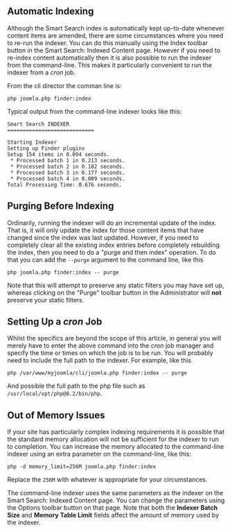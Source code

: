 <!-- Filename: Setting_up_automatic_Smart_Search_indexing / Display title: Smart Search Indexing -->

## Automatic Indexing

Although the Smart Search index is automatically kept up-to-date
whenever content items are amended, there are some circumstances where
you need to re-run the indexer. You can do this manually using the Index
toolbar button in the Smart Search: Indexed Content page. However if you need
to re-index content automatically then it is also possible to run the indexer
from the command-line. This makes it particularly convenient to run the
indexer from a *cron* job.

From the cli director the comman line is:

```
php joomla.php finder:index
```

Typical output from the command-line indexer looks like this:

    Smart Search INDEXER
    ============================

    Starting Indexer
    Setting up Finder plugins
    Setup 154 items in 0.094 seconds.
     * Processed batch 1 in 0.213 seconds.
     * Processed batch 2 in 0.182 seconds.
     * Processed batch 3 in 0.177 seconds.
     * Processed batch 4 in 0.009 seconds.
    Total Processing Time: 0.676 seconds.

## Purging Before Indexing

Ordinarily, running the indexer will do an incremental update of the
index. That is, it will only update the index for those content items
that have changed since the index was last updated. However, if you need
to completely clear all the existing index entries before completely
rebuilding the index, then you need to do a "purge and then index"
operation. To do that you can add the `--purge` argument to the command
line, like this

    php joomla.php finder:index -- purge

Note that this will attempt to preserve any static filters you may have
set up, whereas clicking on the "Purge" toolbar button in the
Administrator will **not** preserve your static filters.

## Setting Up a *cron* Job

Whilst the specifics are beyond the scope of this article, in general
you will merely have to enter the above command into the *cron* job
manager and specify the time or times on which the job is to be run. You
will probably need to include the full path to the indexer. For example,
like this

    php /var/www/myjoomla/cli/joomla.php finder:index -- purge

And possible the full path to the php file such as `/usr/local/opt/php@8.2/bin/php`.

## Out of Memory Issues

If your site has particularly complex indexing requirements it is
possible that the standard memory allocation will not be sufficient for
the indexer to run to completion. You can increase the memory allocated
to the command-line indexer using an extra parameter on the
command-line, like this:

    php -d memory_limit=256M joomla.php finder:index

Replace the `256M` with whatever is appropriate for your circumstances.

The command-line indexer uses the same parameters as the indexer on the Smart
Search: Indexed Content page. You can change the parameters using the Options
toolbar button on that page. Note that both the **Indexer Batch Size** and
**Memory Table Limit** fields affect the amount of memory used by the indexer.
